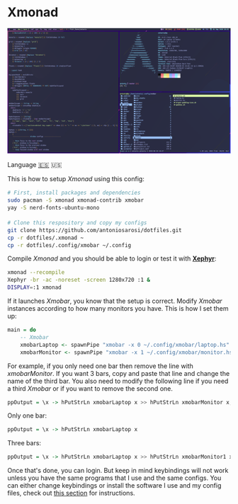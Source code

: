 # Xmonad

![Xmonad](../.screenshots/xmonad.png)

Language
[🇪🇸](./README.es.md)
🇺🇸

This is how to setup *Xmonad* using this config:

```bash
# First, install packages and dependencies
sudo pacman -S xmonad xmonad-contrib xmobar
yay -S nerd-fonts-ubuntu-mono

# Clone this respository and copy my configs
git clone https://github.com/antoniosarosi/dotfiles.git
cp -r dotfiles/.xmonad ~
cp -r dotfiles/.config/xmobar ~/.config
```

Compile *Xmonad* and you should be able to login or test it with
**[Xephyr](https://wiki.archlinux.org/index.php/Xephyr)**:

```bash
xmonad --recompile
Xephyr -br -ac -noreset -screen 1280x720 :1 &
DISPLAY=:1 xmonad
```

If it launches *Xmobar*, you know that the setup is correct. Modify 
*Xmobar* instances according to how many monitors you have. This is how
I set them up:

```haskell
main = do
    -- Xmobar
    xmobarLaptop <- spawnPipe "xmobar -x 0 ~/.config/xmobar/laptop.hs"
    xmobarMonitor <- spawnPipe "xmobar -x 1 ~/.config/xmobar/monitor.hs"
```

For example, if you only need one bar then remove the line with *xmobarMonitor*.
If you want 3 bars, copy and paste that line and change the name of the third
bar. You also need to modify the following line if you need a third *Xmobar*
or if you want to remove the second one.

```haskell
ppOutput = \x -> hPutStrLn xmobarLaptop x >> hPutStrLn xmobarMonitor x,
```

Only one bar:

```haskell
ppOutput = \x -> hPutStrLn xmobarLaptop x
```

Three bars:

```haskell
ppOutput = \x -> hPutStrLn xmobarLaptop x >> hPutStrLn xmobarMonitor1 x >> hPutStrLn xmobarMonitor2 x,
```

Once that's done, you can login. But keep in mind keybindings will not work
unless you have the same programs that I use and the same configs. You can
either change keybindings or install the software I use and my config files,
check out [this section](https://github.com/antoniosarosi/dotfiles#keybindings)
for instructions.

